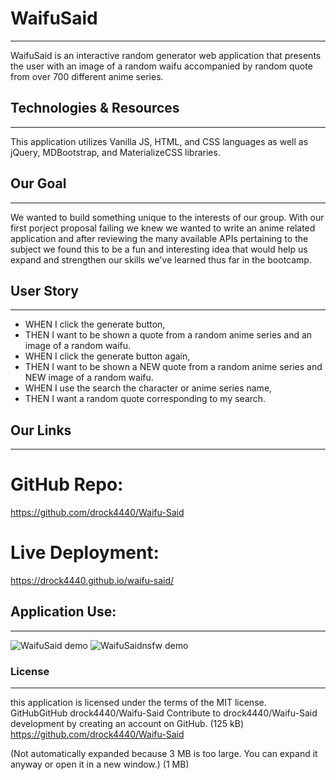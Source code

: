 # WaifuSaid
-----
WaifuSaid is an interactive random generator web application that presents the user with an image of a random waifu accompanied by random quote from over 700 different anime series.

## Technologies & Resources
-----
This application utilizes Vanilla JS, HTML, and CSS languages as well as jQuery, MDBootstrap, and MaterializeCSS libraries.

## Our Goal
-----
We wanted to build something unique to the interests of our group. With our first porject proposal failing we knew we wanted to write an anime related application and after reviewing the many available APIs pertaining to the subject we found this to be a fun and interesting idea that would help us expand and strengthen our skills we've learned thus far in the bootcamp.

## User Story
-----
* WHEN I click the generate button,
* THEN I want to be shown a quote from a random anime series and an image of a random waifu.
* WHEN I click the generate button again,
* THEN I want to be shown a NEW quote from a random anime series and NEW image of a random waifu.
* WHEN I use the search the character or anime series name,
* THEN I want a random quote corresponding to my search.
## Our Links
-----
# GitHub Repo:

https://github.com/drock4440/Waifu-Said

# Live Deployment:

https://drock4440.github.io/waifu-said/


## Application Use:
-----

![WaifuSaid demo](https://media.giphy.com/media/hxx5jAI0dC3GKmpkp9/giphy.gif)
![WaifuSaidnsfw demo](https://media.giphy.com/media/DZY4bFufDcA5MXidR8/giphy.gif)

### License
-----
this application is licensed under the terms of the MIT license.
GitHubGitHub
drock4440/Waifu-Said
Contribute to drock4440/Waifu-Said development by creating an account on GitHub. (125 kB)
https://github.com/drock4440/Waifu-Said

(Not automatically expanded because 3 MB is too large. You can expand it anyway or open it in a new window.)
(1 MB)
